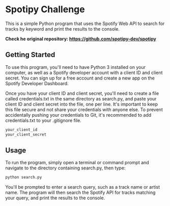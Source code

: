 # Spotipy Challenge

This is a simple Python program that uses the Spotify Web API to search for tracks by keyword and print the results to the console.

**Check he original repository: https://github.com/spotipy-dev/spotipy**


## Getting Started
To use this program, you'll need to have Python 3 installed on your computer, as well as a Spotify developer account with a client ID and client secret. You can sign up for a free account and create a new app on the Spotify Developer Dashboard.

Once you have your client ID and client secret, you'll need to create a file called credentials.txt in the same directory as search.py, and paste your client ID and client secret into the file, one per line. It's important to keep this file secure and not share your credentials with anyone else. To prevent accidentally pushing your credentials to Git, it's recommended to add credentials.txt to your .gitignore file.

```python
your_client_id
your_client_secret
```

## Usage
To run the program, simply open a terminal or command prompt and navigate to the directory containing search.py, then type:

```python
python search.py
```

You'll be prompted to enter a search query, such as a track name or artist name. The program will then search the Spotify API for tracks matching your query, and print the results to the console.

